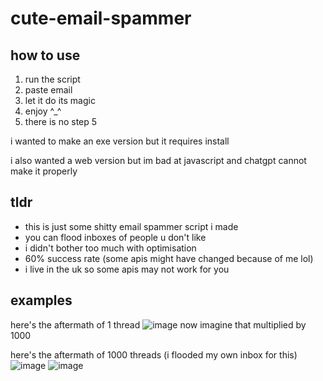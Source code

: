 # cute-email-spammer

## how to use
1. run the script
2. paste email
3. let it do its magic
4. enjoy ^_^
5. there is no step 5
  
i wanted to make an exe version but it requires install

i also wanted a web version but im bad at javascript and chatgpt cannot make it properly

## tldr
- this is just some shitty email spammer script i made
- you can flood inboxes of people u don't like
- i didn't bother too much with optimisation
- 60% success rate (some apis might have changed because of me lol)
- i live in the uk so some apis may not work for you

## examples
here's the aftermath of 1 thread
![image](https://github.com/user-attachments/assets/400a61ba-f6df-4be2-b01e-28b46d0bbccc)
now imagine that multiplied by 1000

here's the aftermath of 1000 threads
(i flooded my own inbox for this)
![image](https://github.com/user-attachments/assets/9de64c24-8466-44a4-83ea-50891bb30aa9)
![image](https://github.com/user-attachments/assets/91ab74e0-ac8c-4cfe-8a73-5e7ae09bb117)
